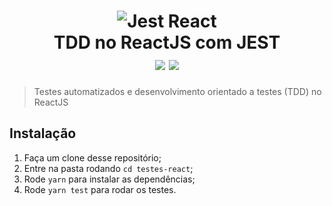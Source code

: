<h1 align="center">
  <img src="https://user-images.githubusercontent.com/37571156/71543093-cefb0780-294d-11ea-9a61-86ac636f3814.png" alt="Jest React" />
  <br/>
  TDD no ReactJS com JEST
  <div>
    <img src="https://img.shields.io/badge/-ReactJS-blue" />
    <img src="https://img.shields.io/badge/-JEST-brightgreen" />
  </div>
</h1>

> Testes automatizados e desenvolvimento orientado a testes (TDD) no ReactJS

## Instalação

1. Faça um clone desse repositório;
2. Entre na pasta rodando `cd testes-react`;
3. Rode `yarn` para instalar as dependências;
4. Rode `yarn test` para rodar os testes.
